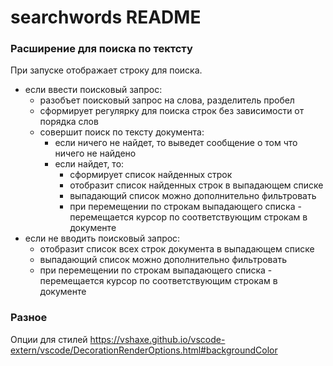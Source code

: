 # searchwords README

### Расширение для поиска по тектсту

При запуске отображает строку для поиска.
* если ввести поисковый запрос:
    * разобъет поисковый запрос на слова, разделитель пробел
    * сформирует регулярку для поиска строк без зависимости от порядка слов
    * совершит поиск по тексту документа:
        * если ничего не найдет, то выведет сообщение о том что ничего не найдено
        * если найдет, то:
            * сформирует список найденных строк
            * отобразит список найденных строк в выпадающем списке
            * выпадающий список можно дополнительно фильтровать
            * при перемещении по строкам выпадающего списка - перемещается курсор по соответствующим строкам в документе
* если не вводить поисковый запрос:
    * отобразит список всех строк документа в выпадающем списке
    * выпадающий список можно дополнительно фильтровать
    * при перемещении по строкам выпадающего списка - перемещается курсор по соответствующим строкам в документе


### Разное
Опции для стилей
https://vshaxe.github.io/vscode-extern/vscode/DecorationRenderOptions.html#backgroundColor
